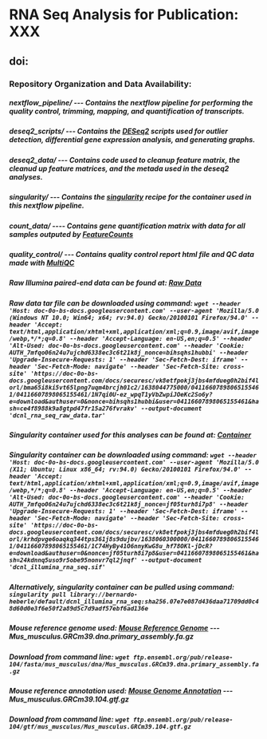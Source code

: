 # RNA Seq Analysis for Publication: XXX

## doi:


### Repository Organization and Data Availability:



##### nextflow_pipeline/ --- Contains the nextflow pipeline for performing the quality control, trimming, mapping, and quantification of transcripts.

##### deseq2_scripts/ --- Contains the [DESeq2](https://bioconductor.org/packages/release/bioc/html/DESeq2.html) scripts used for outlier detection, differential gene expression analysis, and generating graphs.

##### deseq2_data/ --- Contains code used to cleanup feature matrix, the cleanud up feature matrices, and the metada used in the deseq2 analyses.

##### singularity/ --- Contains the [singularity](https://sylabs.io/docs/) recipe for the container used in this nextflow pipeline.

##### count_data/ ---- Contains gene quantification matrix with data for all samples outputed by [FeatureCounts](https://academic.oup.com/bioinformatics/article/30/7/923/232889)

##### quality_control/ --- Contains quality control report html file and QC data made with [MultiQC](https://multiqc.info/)

##### Raw Illumina paired-end data can be found at: [Raw Data](https://drive.google.com/drive/folders/1IRp2A5-B7ENPiobFfX452opIA5OixlzZ?usp=sharing)

##### Raw data tar file can be downloaded using command: ` wget --header 'Host: doc-0o-bs-docs.googleusercontent.com' --user-agent 'Mozilla/5.0 (Windows NT 10.0; Win64; x64; rv:94.0) Gecko/20100101 Firefox/94.0' --header 'Accept: text/html,application/xhtml+xml,application/xml;q=0.9,image/avif,image/webp,*/*;q=0.8' --header 'Accept-Language: en-US,en;q=0.5' --header 'Alt-Used: doc-0o-bs-docs.googleusercontent.com' --header 'Cookie: AUTH_7mfqo06n24u7ujchd6338ec3c6t21k8j_nonce=bihsqhs1hubbi' --header 'Upgrade-Insecure-Requests: 1' --header 'Sec-Fetch-Dest: iframe' --header 'Sec-Fetch-Mode: navigate' --header 'Sec-Fetch-Site: cross-site' 'https://doc-0o-bs-docs.googleusercontent.com/docs/securesc/vk8etfpokj3jbs4mfdueg0h2bif4lorl/bma65i8ki5vt65lpng7uqm4brcjh01c2/1638044775000/04116607898065155461/04116607898065155461/1N7qi0U-ez_wpqT1yVbZwpiJOeKc2So6y?e=download&authuser=0&nonce=bihsqhs1hubbi&user=04116607898065155461&hash=ce4f8988k9a8gtpd47fr15a276fvrakv' --output-document 'dcnl_rna_seq_raw_data.tar' `

##### Singularity container used for this analyses can be found at: [Container](https://cloud.sylabs.io/library/bernardo-heberle/default/dcnl_illumina_rna_seq)

##### Singularity container can be downloaded using command: ` wget --header 'Host: doc-0o-bs-docs.googleusercontent.com' --user-agent 'Mozilla/5.0 (X11; Ubuntu; Linux x86_64; rv:94.0) Gecko/20100101 Firefox/94.0' --header 'Accept: text/html,application/xhtml+xml,application/xml;q=0.9,image/avif,image/webp,*/*;q=0.8' --header 'Accept-Language: en-US,en;q=0.5' --header 'Alt-Used: doc-0o-bs-docs.googleusercontent.com' --header 'Cookie: AUTH_7mfqo06n24u7ujchd6338ec3c6t21k8j_nonce=jf05turh8i7p8' --header 'Upgrade-Insecure-Requests: 1' --header 'Sec-Fetch-Dest: iframe' --header 'Sec-Fetch-Mode: navigate' --header 'Sec-Fetch-Site: cross-site' 'https://doc-0o-bs-docs.googleusercontent.com/docs/securesc/vk8etfpokj3jbs4mfdueg0h2bif4lorl/krhdpvge6oaqkq344tps361j8s9dujbv/1638060300000/04116607898065155461/04116607898065155461/1C74HyBy41O6nnyKwG8u_hf78OKl-jDcR?e=download&authuser=0&nonce=jf05turh8i7p8&user=04116607898065155461&hash=24kdnnq5uso9r5obe95nonvr7ql2jnqf' --output-document 'dcnl_illumina_rna_seq.sif' `

##### Alternatively, singularity container can be pulled using command: ` singularity pull library://bernardo-heberle/default/dcnl_illumina_rna_seq:sha256.07e7e087d436daa71709dd0c48d60d0e3f6e50f2a89d5c7d9adf57ebf6ad136e `

##### Mouse reference genome used: [Mouse Reference Genome](http://ftp.ensembl.org/pub/release-104/fasta/mus_musculus/dna/) --- Mus_musculus.GRCm39.dna.primary_assembly.fa.gz

##### Download from command line: ` wget ftp.ensembl.org/pub/release-104/fasta/mus_musculus/dna/Mus_musculus.GRCm39.dna.primary_assembly.fa.gz `

##### Mouse reference annotation used: [Mouse Genome Annotation](http://ftp.ensembl.org/pub/release-104/gtf/mus_musculus/) --- Mus_musculus.GRCm39.104.gtf.gz

##### Download from command line: ` wget ftp.ensembl.org/pub/release-104/gtf/mus_musculus/Mus_musculus.GRCm39.104.gtf.gz `
